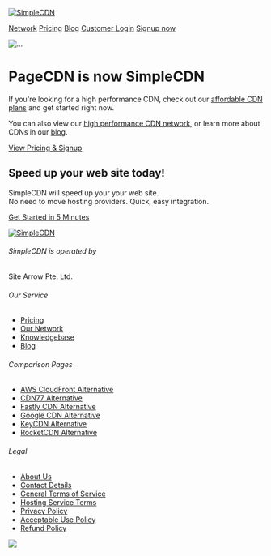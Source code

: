 [![SimpleCDN](https://assets.simplecdn.com/assets/img/logo.png)](https://pagecdn.com/)

[Network](https://pagecdn.com/network/) [Pricing](https://pagecdn.com/pricing/) [Blog](https://pagecdn.com/blog/) [Customer Login](https://my.simplecdn.com/login/) [Signup now](https://pagecdn.com/signup/)

![...](https://assets.simplecdn.com/assets/img/illustrations/illustration-1.png)

PageCDN is now SimpleCDN
========================

If you're looking for a high performance CDN, check out our [affordable CDN plans](https://pagecdn.com/pricing/) and get started right now.  
  
You can also view our [high performance CDN network](https://pagecdn.com/network/), or learn more about CDNs in our [blog](https://pagecdn.com/blog/).

[View Pricing & Signup](https://pagecdn.com/pricing/)

Speed up your web site today!
-----------------------------

SimpleCDN will speed up your your web site.  
No need to move hosting providers. Quick, easy integration.

[Get Started in 5 Minutes](https://pagecdn.com/signup/)

[![SimpleCDN](https://assets.simplecdn.com/assets/img/logo.png)](https://pagecdn.com/)

###### SimpleCDN is operated by  
Site Arrow Pte. Ltd.

###### Our Service

* [Pricing](https://pagecdn.com/pricing/)
* [Our Network](https://pagecdn.com/network/)
* [Knowledgebase](https://my.simplecdn.com/knowledgebase)
* [Blog](https://pagecdn.com/blog/)

###### Comparison Pages

* [AWS CloudFront Alternative](https://pagecdn.com/simplecdn-vs-cloudfront/)
* [CDN77 Alternative](https://pagecdn.com/simplecdn-vs-cdn77/)
* [Fastly CDN Alternative](https://pagecdn.com/simplecdn-vs-fastly/)
* [Google CDN Alternative](https://pagecdn.com/simplecdn-vs-google-cloud-cdn/)
* [KeyCDN Alternative](https://pagecdn.com/simplecdn-vs-keycdn/)
* [RocketCDN Alternative](https://pagecdn.com/simplecdn-vs-rocketcdn/)

###### Legal

* [About Us](https://pagecdn.com/about/)
* [Contact Details](https://pagecdn.com/contact/)
* [General Terms of Service](https://sitearrow.com/general-terms-of-service/)
* [Hosting Service Terms](https://sitearrow.com/hosting-service-terms/)
* [Privacy Policy](https://sitearrow.com/privacy-policy/)
* [Acceptable Use Policy](https://sitearrow.com/acceptable-use-policy/)
* [Refund Policy](https://sitearrow.com/refund-policy/)

![](/d16044919bc4)